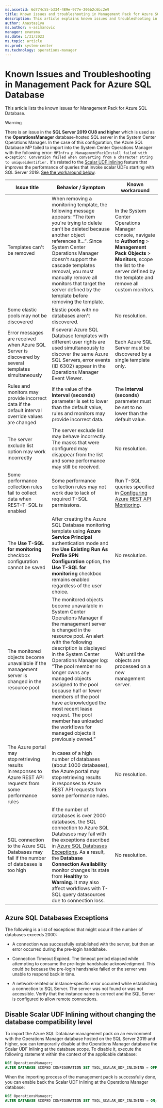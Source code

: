 ```yaml
---
ms.assetid: 6d774c55-b334-489e-977e-206b2c6bc2e9
title: Known issues and troubleshooting in Management Pack for Azure SQL Database
description: This article explains known issues and troubleshooting in Management Pack for Azure SQL Database
author: Anastas1ya
ms.author: v-asimanovic
manager: evansma
ms.date: 1/31/2023
ms.topic: article
ms.prod: system-center
ms.technology: operations-manager
---
```


# Known Issues and Troubleshooting in Management Pack for Azure SQL Database

This article lists the known issues for Management Pack for Azure SQL Database.

> [!WARNING]
> There is an issue in the **SQL Server 2019 CU8 and higher** which is used as the **OperationsManager** database-hosted SQL server in the System Center Operations Manager. In the case of this configuration, the Azure SQL Database MP failed to import into the System Center Operations Manager with the following error: `MPInfra_p_ManagementPackInstall failed with exception: Conversion failed when converting from a character string to uniqueidentifier.` It's related to the [Scalar UDF Inlining](/sql/relational-databases/user-defined-functions/scalar-udf-inlining) feature that improves the performance of queries that invoke scalar UDFs starting with SQL Server 2019. [See the workaround below](#disable-scalar-udf-inlining-without-changing-the-database-compatibility-level).

|Issue title|Behavior / Symptom|Known workaround|
|-|-|-|
Templates can't be removed|When removing a monitoring template, the following message appears: “The item you're trying to delete can't be deleted because another object references it…”. Since System Center Operations Manager doesn't support the cascade templates removal, you must manually remove all monitors that target the server defined by the template before removing the template.|In the System Center Operations Manager console, navigate to **Authoring** > **Management Pack Objects** > **Monitors**, scope the list to the server defined by the template and remove all custom monitors.|
|Some elastic pools may not be discovered|Elastic pools with no databases aren't discovered.|No resolution.|
|Error messages are received when Azure SQL Server is discovered by several templates simultaneously|If several Azure SQL Database templates with different user rights are used simultaneously to discover the same Azure SQL Servers, error events (ID 6302) appear in the Operations Manager Event Viewer.|Each Azure SQL Server must be discovered by a single template only.|
|Rules and monitors may provide incorrect data if the default interval override values are changed|If the value of the **Interval (seconds)** parameter is set to lower than the default value, rules and monitors may provide incorrect data.|The **Interval (seconds)** parameter must be set to no lower than the default value.|
|The server exclude list option may work incorrectly|The server exclude list may behave incorrectly. The masks that were configured may disappear from the list and some performance may still be received.|No resolution.|
|Some performance collection rules fail to collect data when REST+T-SQL is enabled|Some performance collection rules may not work due to lack of required T-SQL permissions.|Run T-SQL queries specified in [Configuring Azure REST API Monitoring](azure-sql-management-pack-monitoring-types.md#configuring-azure-rest-api-monitoring).|
|The **Use T-SQL for monitoring** checkbox configuration cannot be saved|After creating the Azure SQL Database monitoring template using **Azure Service Principal** authentication mode and the **Use Existing Run As Profile SPN Configuration** option, the **Use T-SQL for monitoring** checkbox remains enabled regardless of the user choice.|No resolution.|
|The monitored objects become unavailable if the management server is changed in the resource pool|The monitored objects become unavailable in System Center Operations Manager if the management server is changed in the resource pool. An alert with the following description is displayed in the System Center Operations Manager log: “The pool member no longer owns any managed objects assigned to the pool because half or fewer members of the pool have acknowledged the most recent lease request. The pool member has unloaded the workflows for managed objects it previously owned.”|Wait until the objects are processed on a new management server.|
|The Azure portal may stop retrieving results in responses to Azure REST API requests from some performance rules|In cases of a high number of databases (about 1000 databases), the Azure portal may stop retrieving results in responses to Azure REST API requests from some performance rules.|No resolution.|
|SQL connection to the Azure SQL Databases may fail if the number of databases is too high|If the number of databases is over 2000 databases, the SQL connection to Azure SQL Databases may fail with the exceptions described in [Azure SQL Databases Exceptions](#azure-sql-databases-exceptions). As a result, the **Database Connection Availability** monitor changes its state from **Healthy** to **Warning**. It may also affect workflows with T-SQL query datasources due to connection loss.|No resolution.

## Azure SQL Databases Exceptions

The following is a list of exceptions that might occur if the number of databases exceeds 2000:

- A connection was successfully established with the server, but then an error occurred during the pre-login handshake.

- Connection Timeout Expired. The timeout period elapsed while attempting to consume the pre-login handshake acknowledgment. This could be because the pre-login handshake failed or the server was unable to respond back in time.

- A network-related or instance-specific error occurred while establishing a connection to SQL Server. The server was not found or was not accessible. Verify that the instance name is correct and the SQL Server is configured to allow remote connections.

## Disable Scalar UDF Inlining without changing the database compatibility level

To import the Azure SQL Database management pack on an environment with the Operations Manager database hosted on the SQL Server 2019 and higher, you can temporarily disable at the Operations Manager database the Scalar UDF Inlining at the database scope. To disable it, execute the following statement within the context of the applicable database:

```SQL
USE OperationsManager;
ALTER DATABASE SCOPED CONFIGURATION SET TSQL_SCALAR_UDF_INLINING = OFF;
```

When the importing process of the management pack is successfully done, you can enable back the Scalar UDF Inlining at the Operations Manager database:

```SQL
USE OperationsManager;
ALTER DATABASE SCOPED CONFIGURATION SET TSQL_SCALAR_UDF_INLINING = ON;
```
